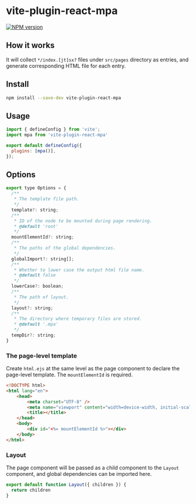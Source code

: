 # vite-plugin-react-mpa

[![NPM version](https://img.shields.io/npm/v/vite-plugin-react-mpa.svg?style=flat)](https://npmjs.org/package/vite-plugin-react-mpa)

## How it works
It will collect `*/index.[jt]sx?` files under `src/pages` directory as entries, and generate corresponding HTML file for each entry.
## Install

```bash
npm install --save-dev vite-plugin-react-mpa
```

## Usage
```js
import { defineConfig } from 'vite';
import mpa from 'vite-plugin-react-mpa'

export default defineConfig({
  plugins: [mpa()],
});
```

## Options

```js
export type Options = {
  /**
   * The template file path.
   */
  template?: string;
  /**
   * ID of the node to be mounted during page rendering.
   * @default 'root'
   */
  mountElementId?: string;
  /**
   * The paths of the global dependencies.
   */
  globalImport?: string[];
  /**
   * Whether to lower case the output html file name.
   * @default false
   */
  lowerCase?: boolean;
  /**
   * The path of layout.
   */
  layout?: string;
  /**
   * The directory where temporary files are stored.
   * @default '.mpa'
   */
  tempDir?: string;
}
```
### The page-level template
Create `html.ejs` at the same level as the page component to declare the page-level template. The `mountElementId` is required.
```html
<!DOCTYPE html>
<html lang="en">
	<head>
		<meta charset="UTF-8" />
		<meta name="viewport" content="width=device-width, initial-scale=1.0" />
		<title></title>
	</head>
	<body>
		<div id="<%= mountElementId %>"></div>
	</body>
</html>
```
### Layout
The page component will be passed as a child component to the `Layout` component, and global dependencies can be imported here.
```js
export default function Layout({ children }) {
  return children
}
```